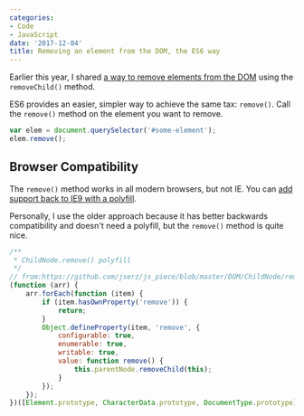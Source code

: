 ```yaml
---
categories:
- Code
- JavaScript
date: '2017-12-04'
title: Removing an element from the DOM, the ES6 way
---
```


Earlier this year, I shared [a way to remove elements from the DOM](/removing-an-element-from-the-dom-with-vanilla-js/) using the `removeChild()` method.

ES6 provides an easier, simpler way to achieve the same tax: `remove()`. Call the `remove()` method on the element you want to remove.

```javascript
var elem = document.querySelector('#some-element');
elem.remove();
```

## Browser Compatibility

The `remove()` method works in all modern browsers, but not IE. You can [add support back to IE9 with a polyfill](https://github.com/cferdinandi/vanilla-javascript-cheat-sheet/blob/master/polyfills/remove.js).

Personally, I use the older approach because it has better backwards compatibility and doesn't need a polyfill, but the `remove()` method is quite nice.

```javascript
/**
 * ChildNode.remove() polyfill
 */
// from:https://github.com/jserz/js_piece/blob/master/DOM/ChildNode/remove()/remove().md
(function (arr) {
	arr.forEach(function (item) {
		if (item.hasOwnProperty('remove')) {
			return;
		}
		Object.defineProperty(item, 'remove', {
			configurable: true,
			enumerable: true,
			writable: true,
			value: function remove() {
				this.parentNode.removeChild(this);
			}
		});
	});
})([Element.prototype, CharacterData.prototype, DocumentType.prototype]);
```